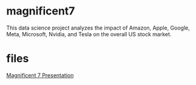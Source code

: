# magnificent7
This data science project analyzes the impact of Amazon, Apple, Google, Meta, Microsoft, Nvidia, and Tesla on the overall US stock market.

# files
[Magnificent 7 Presentation](final_project.pptx)
